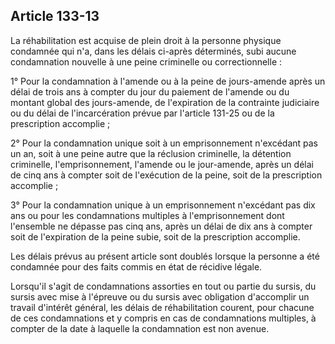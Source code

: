 Article 133-13
----
La réhabilitation est acquise de plein droit à la personne physique condamnée
qui n'a, dans les délais ci-après déterminés, subi aucune condamnation nouvelle
à une peine criminelle ou correctionnelle :

1° Pour la condamnation à l'amende ou à la peine de jours-amende après un délai
de trois ans à compter du jour du paiement de l'amende ou du montant global des
jours-amende, de l'expiration de la contrainte judiciaire ou du délai de
l'incarcération prévue par l'article 131-25 ou de la prescription accomplie ;

2° Pour la condamnation unique soit à un emprisonnement n'excédant pas un an,
soit à une peine autre que la réclusion criminelle, la détention criminelle,
l'emprisonnement, l'amende ou le jour-amende, après un délai de cinq ans à
compter soit de l'exécution de la peine, soit de la prescription accomplie ;

3° Pour la condamnation unique à un emprisonnement n'excédant pas dix ans ou
pour les condamnations multiples à l'emprisonnement dont l'ensemble ne dépasse
pas cinq ans, après un délai de dix ans à compter soit de l'expiration de la
peine subie, soit de la prescription accomplie.

Les délais prévus au présent article sont doublés lorsque la personne a été
condamnée pour des faits commis en état de récidive légale.

Lorsqu'il s'agit de condamnations assorties en tout ou partie du sursis, du
sursis avec mise à l'épreuve ou du sursis avec obligation d'accomplir un travail
d'intérêt général, les délais de réhabilitation courent, pour chacune de ces
condamnations et y compris en cas de condamnations multiples, à compter de la
date à laquelle la condamnation est non avenue.
